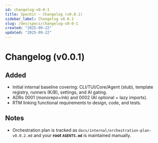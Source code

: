 ```yaml
---
id: changelog-v0-0-1
title: SpecKit — Changelog (v0.0.1)
sidebar_label: Changelog v0.0.1
slug: /dev/specs/changelog-v0-0-1
created: "2025-09-22"
updated: "2025-09-22"
---
```


# Changelog (v0.0.1)

## Added
- Initial internal baseline covering: CLI/TUI/Core/Agent (stub), template registry, runners (K/B), settings, and AI gating.
- ADRs 0001 (monorepo+Ink) and 0002 (AI optional + lazy imports).
- RTM linking functional requirements to design, code, and tests.

## Notes
- Orchestration plan is tracked as `docs/internal/orchestration-plan-v0.0.2.md` and your **root `AGENTS.md`** is maintained manually.
